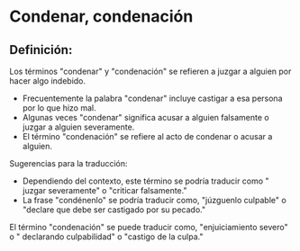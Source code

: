 # Condenar, condenación

## Definición: 

Los términos "condenar" y "condenación" se refieren a juzgar a alguien por hacer algo indebido.

* Frecuentemente la palabra "condenar" incluye castigar a esa persona por lo que hizo mal.
* Algunas veces "condenar" significa acusar a alguien falsamente o juzgar a alguien severamente.
* El término "condenación" se refiere al acto de condenar o acusar a alguien.

Sugerencias para la traducción:

* Dependiendo del contexto, este término se podría traducir como " juzgar severamente" o "criticar falsamente."
* La frase "condénenlo" se podría traducir como, "júzguenlo culpable" o "declare que debe ser castigado por su pecado."

El término "condenación" se puede traducir como,  "enjuiciamiento severo" o " declarando culpabilidad" o "castigo de la culpa."

